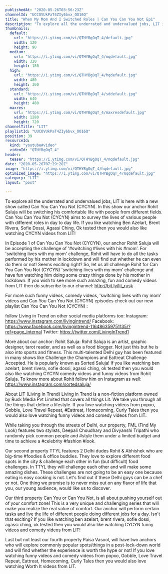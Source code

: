 ```yaml
---
publishedAt: "2020-05-26T03:56:23Z"
channelId: "UCCOVUkPaT4ZIy6bvx_OO16Q"
title: "When My Mom And I Switched Roles | Can You Can You Not Ep1​"
description: "To explore all the underrated and undervalued jobs, LIT is here with a new show called Can You Can You Not (CYCYN). In this show our anchor Rohit Saluja will be switching his comfortable life with people from different fields. Can You Can You Not (CYCYN) aims to survey the lives of various people with different roles in day to day life. If you like watching Ben Azelart, Brent Rivera, Sofie Dossi, Agassi Ching, Ok tested then you would also like watching CYCYN videos from LIT!\n\nIn Episode 1 of Can You Can You Not (CYCYN), our anchor Rohit Saluja will be accepting the challenge of '#switching #lives with his #mom'. For 'switching lives with my mom' challenge, Rohit will have to do all the tasks performed by his mother in lockdown and will find out whether he can even do them or not! Seems exciting right? So, let us all challenge Rohit for Can You Can You Not (CYCYN) 'switching lives with my mom' challenge and have fun watching him doing some crazy things done by his mother in lockdown. If you wish to see more such amazing, fun and comedy videos from LIT then do subscribe to our channel: http://bit.ly/lit_rusk\n\nFor more such funny videos, comedy videos, 'switching lives with my mom' videos and Can You Can You Not (CYCYN) episodes check out our new playlist Can You Can You Not (CYCYN) :\n\nfollow Living in Trend on other social media platforms too: \nInstagram: https://www.instagram.com/livingintrend/ \nFacebook: https://www.facebook.com/livingintrend-116486359751135/?ref=page_internal Twitter: https://twitter.com/LivingInTrend1\n\nMore about our anchor:\nRohit Saluja: Rohit Saluja is an artist, graphic designer, tarot reader, and as well as a food blogger. Not just this but he is also into sports and fitness. This multi-talented Delhi guy has been featured in many shows like Challenge the Champions and Eattreat Challenge Accepted. He is popularly known as Sorted Saluja! If you like watching ben azelart, brent rivera, sofie dossi, agassi ching, ok tested then you would also like watching CYCYN comedy videos and funny videos from Rohit Saluja. To know more about Rohit follow him on Instagram as well: https://www.instagram.com/sortedsaluja/\n\nAbout LIT (Living In Trend)\nLiving in Trend is a non-fiction platform owned by Rusk Media Pvt Limited that covers all things Lit. We take you through all the things that define a lifestyle. If you love watching videos from popxo, Gobble, Love Travel Repeat, #Eattreat, Homecoming, Curly Tales then you would also love watching funny videos and comedy videos from LIT.\n\nWhile taking you through the streets of Delhi, our property, FML (Find My Look) features two stylists, Deepali Choudhary and Divyanshi Tripathi who randomly pick common people and #style them under a limited budget and time to achieve a #celebrity #fashion #look.\n\nOur second property TTYL features 2 Delhi dudes Rohit & Abhishek who are big-time #foodies & office buddies. They love to explore different food spots in the city & challenge each other in fun (but difficult) food challenges. In TTYL they will challenge each other and will make some amazing dishes. These challenges are not going to be an easy one because eating is easy cooking is not. Let's find out if these Delhi guys can be a chef or not. One thing we promise is to never miss out on any flavor of life that you, our young audience, would like us to discover.\n\nOur third property Can You or Can You Not, is all about pushing yourself out of your comfort zone! This is a very unique and challenging series that will make you realize the real value of comfort. Our anchor will perform certain tasks and live the life of different people doing different jobs for a day. Isn't that exciting? If you like watching ben azelart, brent rivera, sofie dossi, agassi ching, ok tested then you would also like watching CYCYN funny videos and comedy videos from LIT!\n\nLast but not least our fourth property Paisa Vasool, will have two anchors who will explore commonly popular spots/things in a post-lock-down world and will find whether the experience is worth the hype or not! If you love watching funny videos and comedy videos from popxo, Gobble, Love Travel Repeat, Eattreat, Homecoming, Curly Tales then you would also love watching Worth It videos from LIT."
thumbnails:
  default:
    url: "https://i.ytimg.com/vi/QTHYBgOqT_4/default.jpg"
    width: 120
    height: 90
  medium:
    url: "https://i.ytimg.com/vi/QTHYBgOqT_4/mqdefault.jpg"
    width: 320
    height: 180
  high:
    url: "https://i.ytimg.com/vi/QTHYBgOqT_4/hqdefault.jpg"
    width: 480
    height: 360
  standard:
    url: "https://i.ytimg.com/vi/QTHYBgOqT_4/sddefault.jpg"
    width: 640
    height: 480
  maxres:
    url: "https://i.ytimg.com/vi/QTHYBgOqT_4/maxresdefault.jpg"
    width: 1280
    height: 720
channelTitle: "LIT"
playlistId: "UUCOVUkPaT4ZIy6bvx_OO16Q"
position: 39
resourceId:
  kind: "youtube#video"
  videoId: "QTHYBgOqT_4"
header:
  teaser: "https://i.ytimg.com/vi/QTHYBgOqT_4/mqdefault.jpg"
date: "2020-05-26T07:29:20Z"
image: "https://i.ytimg.com/vi/QTHYBgOqT_4/hqdefault.jpg"
optimized_image: "https://i.ytimg.com/vi/QTHYBgOqT_4/mqdefault.jpg"
category: "LIT"
layout: "post"

---
```

To explore all the underrated and undervalued jobs, LIT is here with a new show called Can You Can You Not (CYCYN). In this show our anchor Rohit Saluja will be switching his comfortable life with people from different fields. Can You Can You Not (CYCYN) aims to survey the lives of various people with different roles in day to day life. If you like watching Ben Azelart, Brent Rivera, Sofie Dossi, Agassi Ching, Ok tested then you would also like watching CYCYN videos from LIT!

In Episode 1 of Can You Can You Not (CYCYN), our anchor Rohit Saluja will be accepting the challenge of '#switching #lives with his #mom'. For 'switching lives with my mom' challenge, Rohit will have to do all the tasks performed by his mother in lockdown and will find out whether he can even do them or not! Seems exciting right? So, let us all challenge Rohit for Can You Can You Not (CYCYN) 'switching lives with my mom' challenge and have fun watching him doing some crazy things done by his mother in lockdown. If you wish to see more such amazing, fun and comedy videos from LIT then do subscribe to our channel: http://bit.ly/lit_rusk

For more such funny videos, comedy videos, 'switching lives with my mom' videos and Can You Can You Not (CYCYN) episodes check out our new playlist Can You Can You Not (CYCYN) :

follow Living in Trend on other social media platforms too: 
Instagram: https://www.instagram.com/livingintrend/ 
Facebook: https://www.facebook.com/livingintrend-116486359751135/?ref=page_internal Twitter: https://twitter.com/LivingInTrend1

More about our anchor:
Rohit Saluja: Rohit Saluja is an artist, graphic designer, tarot reader, and as well as a food blogger. Not just this but he is also into sports and fitness. This multi-talented Delhi guy has been featured in many shows like Challenge the Champions and Eattreat Challenge Accepted. He is popularly known as Sorted Saluja! If you like watching ben azelart, brent rivera, sofie dossi, agassi ching, ok tested then you would also like watching CYCYN comedy videos and funny videos from Rohit Saluja. To know more about Rohit follow him on Instagram as well: https://www.instagram.com/sortedsaluja/

About LIT (Living In Trend)
Living in Trend is a non-fiction platform owned by Rusk Media Pvt Limited that covers all things Lit. We take you through all the things that define a lifestyle. If you love watching videos from popxo, Gobble, Love Travel Repeat, #Eattreat, Homecoming, Curly Tales then you would also love watching funny videos and comedy videos from LIT.

While taking you through the streets of Delhi, our property, FML (Find My Look) features two stylists, Deepali Choudhary and Divyanshi Tripathi who randomly pick common people and #style them under a limited budget and time to achieve a #celebrity #fashion #look.

Our second property TTYL features 2 Delhi dudes Rohit & Abhishek who are big-time #foodies & office buddies. They love to explore different food spots in the city & challenge each other in fun (but difficult) food challenges. In TTYL they will challenge each other and will make some amazing dishes. These challenges are not going to be an easy one because eating is easy cooking is not. Let's find out if these Delhi guys can be a chef or not. One thing we promise is to never miss out on any flavor of life that you, our young audience, would like us to discover.

Our third property Can You or Can You Not, is all about pushing yourself out of your comfort zone! This is a very unique and challenging series that will make you realize the real value of comfort. Our anchor will perform certain tasks and live the life of different people doing different jobs for a day. Isn't that exciting? If you like watching ben azelart, brent rivera, sofie dossi, agassi ching, ok tested then you would also like watching CYCYN funny videos and comedy videos from LIT!

Last but not least our fourth property Paisa Vasool, will have two anchors who will explore commonly popular spots/things in a post-lock-down world and will find whether the experience is worth the hype or not! If you love watching funny videos and comedy videos from popxo, Gobble, Love Travel Repeat, Eattreat, Homecoming, Curly Tales then you would also love watching Worth It videos from LIT.